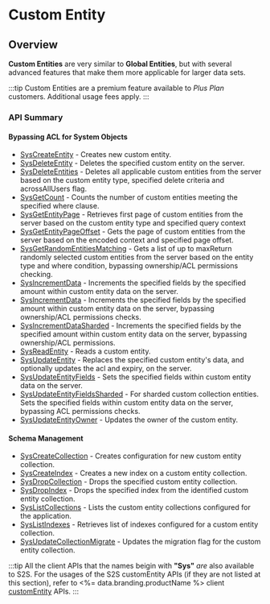# Custom Entity
## Overview




**Custom Entities** are very similar to **Global Entities**, but with several advanced features that make them more applicable for larger data sets.

:::tip
Custom Entities are a premium feature available to <em>Plus Plan</em> customers. Additional usage fees apply.
:::

### API Summary

#### Bypassing ACL for System Objects
* [SysCreateEntity](/api/capi/customentity/syscreateentity) - Creates new custom entity.
* [SysDeleteEntity](/api/capi/customentity/sysdeleteentity) - Deletes the specified custom entity on the server.
* [SysDeleteEntities](/api/capi/customentity/sysdeleteentities) - Deletes all applicable custom entities from the server based on the custom entity type, specified delete criteria and acrossAllUsers flag.
* [SysGetCount](/api/capi/customentity/sysgetcount) - Counts the number of custom entities meeting the specified where clause.
* [SysGetEntityPage](/api/capi/customentity/sysgetentitypage) - Retrieves first page of custom entities from the server based on the custom entity type and specified query context
* [SysGetEntityPageOffset](/api/capi/customentity/sysgetentitypageoffset) - Gets the page of custom entities from the server based on the encoded context and specified page offset.
* [SysGetRandomEntitiesMatching](/api/capi/customentity/sysgetrandomentitiesmatching) - Gets a list of up to maxReturn randomly selected custom entities from the server based on the entity type and where condition, bypassing ownership/ACL permissions checking.
* [SysIncrementData](/api/capi/customentity/sysincrementdata) - Increments the specified fields by the specified amount within custom entity data on the server.
* [SysIncrementData](/api/capi/customentity/sysincrementdata) - Increments the specified fields by the specified amount within custom entity data on the server, bypassing ownership/ACL permissions checks.
* [SysIncrementDataSharded](/api/capi/customentity/sysincrementdatasharded) - Increments the specified fields by the specified amount within custom entity data on the server, bypassing ownership/ACL permissions.
* [SysReadEntity](/api/capi/customentity/sysreadentity) - Reads a custom entity.
* [SysUpdateEntity](/api/capi/customentity/sysupdateentity) - Replaces the specified custom entity's data, and optionally updates the acl and expiry, on the server.
* [SysUpdateEntityFields](/api/capi/customentity/sysupdateentityfields) - Sets the specified fields within custom entity data on the server.
* [SysUpdateEntityFieldsSharded](/api/capi/customentity/sysupdateentityfieldssharded) - For sharded custom collection entities. Sets the specified fields within custom entity data on the server, bypassing ACL permissions checks.
* [SysUpdateEntityOwner](/api/capi/customentity/sysupdateentityowner) - Updates the owner of the custom entity.

#### Schema Management
* [SysCreateCollection](/api/capi/customentity/syscreatecollection) - Creates configuration for new custom entity collection.
* [SysCreateIndex](/api/capi/customentity/syscreateindex) - Creates a new index on a custom entity collection.
* [SysDropCollection](/api/capi/customentity/sysdropcollection) - Drops the specified custom entity collection.
* [SysDropIndex](/api/capi/customentity/sysdropindex) - Drops the specified index from the identified custom entity collection.
* [SysListCollections](/api/capi/customentity/syslistcollections) - Lists the custom entity collections configured for the application.
* [SysListIndexes](/api/capi/customentity/syslistindexes) - Retrieves list of indexes configured for a custom entity collection.
* [SysUpdateCollectionMigrate](/api/capi/customentity/sysupdatecollectionmigrate) - Updates the migration flag for the custom entity collection.

:::tip
All the client APIs that the names beigin with <strong>"Sys"</strong> <em>are</em> also available to S2S. 
For the usages of the S2S customEntity APIs (if they are not listed at this section),
refer to <%= data.branding.productName %> client [customEntity](/api/capi/customentity) APIs.
:::


<DocCardList />